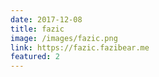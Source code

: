 ```yaml
---
date: 2017-12-08
title: fazic
image: /images/fazic.png
link: https://fazic.fazibear.me
featured: 2
---
```


